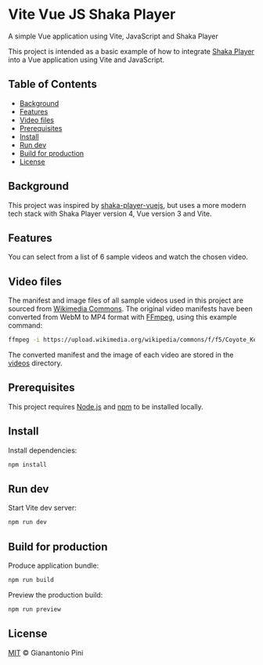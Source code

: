 # Vite Vue JS Shaka Player

A simple Vue application using Vite, JavaScript and Shaka Player

This project is intended as a basic example of how to integrate [Shaka Player](https://github.com/shaka-project/shaka-player) into a Vue application using Vite and JavaScript.

## Table of Contents

- [Background](#background)
- [Features](#features)
- [Video files](#video-files)
- [Prerequisites](#prerequisites)
- [Install](#install)
- [Run dev](#run-dev)
- [Build for production](#build-for-production)
- [License](#license)

## Background

This project was inspired by [shaka-player-vuejs](https://github.com/davidjamesherzog/shaka-player-vuejs), but uses a more modern tech stack with Shaka Player version 4, Vue version 3 and Vite.

## Features

You can select from a list of 6 sample videos and watch the chosen video.

## Video files

The manifest and image files of all sample videos used in this project are sourced from [Wikimedia Commons](https://commons.wikimedia.org/wiki/Main_Page).
The original video manifests have been converted from WebM to MP4 format with [FFmpeg](https://github.com/FFmpeg/FFmpeg), using this example command:

```sh
ffmpeg -i https://upload.wikimedia.org/wikipedia/commons/f/f5/Coyote_Keeping_a_Watchful_Eye.webm -c:v libx264 -profile:v main -vf format=yuv420p -c:a aac -movflags +faststart -crf 30 public/videos/TgvHMDTQENg_manifest.mp4
```

The converted manifest and the image of each video are stored in the [videos](./public/videos) directory.

## Prerequisites

This project requires [Node.js](http://nodejs.org) and [npm](https://npmjs.com) to be installed locally.

## Install

Install dependencies:

```sh
npm install
```

## Run dev

Start Vite dev server:

```sh
npm run dev
```

## Build for production

Produce application bundle:

```sh
npm run build
```

Preview the production build:

```sh
npm run preview
```

## License

[MIT](LICENSE.md) © Gianantonio Pini
